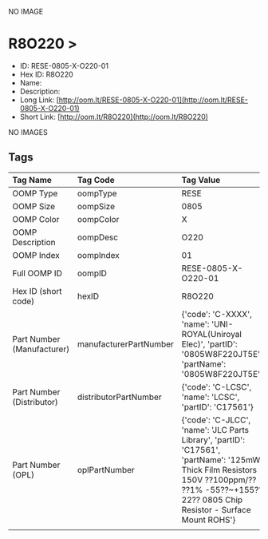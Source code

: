 


  
NO IMAGE  
# R8O220 > 

- ID: RESE-0805-X-O220-01
- Hex ID: R8O220
- Name: 
- Description: 
- Long Link: [http://oom.lt/RESE-0805-X-O220-01](http://oom.lt/RESE-0805-X-O220-01)
- Short Link: [http://oom.lt/R8O220](http://oom.lt/R8O220)
  
NO IMAGES  
## Tags
  

|Tag Name|Tag Code|Tag Value|
| :--- | :--- | :--- |
|OOMP Type|oompType|RESE|
|OOMP Size|oompSize|0805|
|OOMP Color|oompColor|X|
|OOMP Description|oompDesc|O220|
|OOMP Index|oompIndex|01|
|Full OOMP ID|oompID|RESE-0805-X-O220-01|
|Hex ID (short code)|hexID|R8O220|
|Part Number (Manufacturer)|manufacturerPartNumber|{'code': 'C-XXXX', 'name': 'UNI-ROYAL(Uniroyal Elec)', 'partID': '0805W8F220JT5E', 'partName': '0805W8F220JT5E'}|
|Part Number (Distributor)|distributorPartNumber|{'code': 'C-LCSC', 'name': 'LCSC', 'partID': 'C17561'}|
|Part Number (OPL)|oplPartNumber|{'code': 'C-JLCC', 'name': 'JLC Parts Library', 'partID': 'C17561', 'partName': '125mW Thick Film Resistors 150V ??100ppm/?? ??1% -55??~+155?? 22?? 0805  Chip Resistor - Surface Mount ROHS'}|
||||
